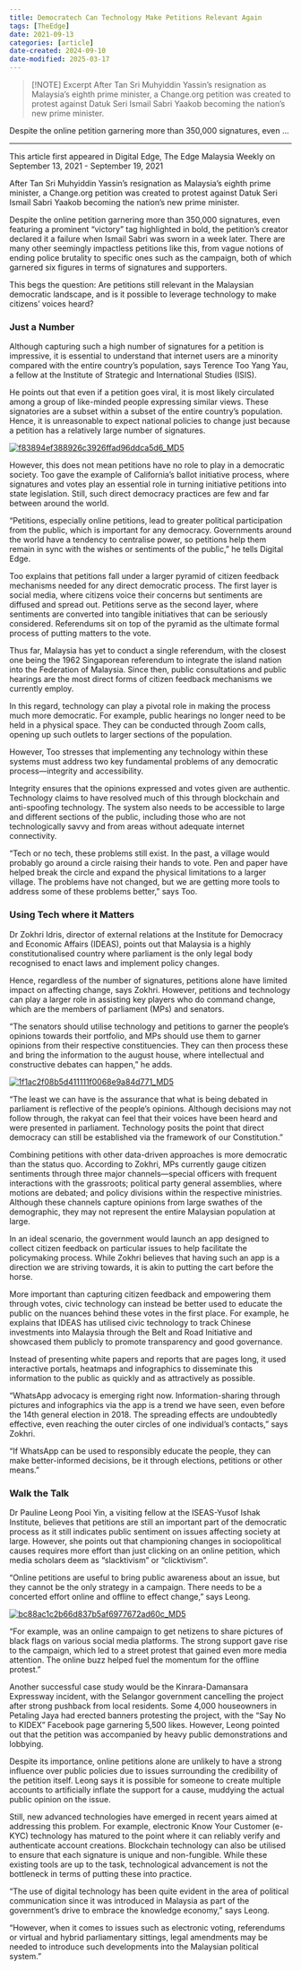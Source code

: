 ```yaml
---
title: Democratech Can Technology Make Petitions Relevant Again
tags: [TheEdge]
date: 2021-09-13
categories: [article]
date-created: 2024-09-10
date-modified: 2025-03-17
---
```


> [!NOTE] Excerpt
> After Tan Sri Muhyiddin Yassin’s resignation as Malaysia’s eighth prime minister, a Change.org petition was created to protest against Datuk Seri Ismail Sabri Yaakob becoming the nation’s new prime minister.

Despite the online petition garnering more than 350,000 signatures, even …

---

This article first appeared in Digital Edge, The Edge Malaysia Weekly on September 13, 2021 - September 19, 2021

After Tan Sri Muhyiddin Yassin’s resignation as Malaysia’s eighth prime minister, a Change.org petition was created to protest against Datuk Seri Ismail Sabri Yaakob becoming the nation’s new prime minister.

Despite the online petition garnering more than 350,000 signatures, even featuring a prominent “victory” tag highlighted in bold, the petition’s creator declared it a failure when Ismail Sabri was sworn in a week later. There are many other seemingly impactless petitions like this, from vague notions of ending police brutality to specific ones such as the campaign, both of which garnered six figures in terms of signatures and supporters.

This begs the question: Are petitions still relevant in the Malaysian democratic landscape, and is it possible to leverage technology to make citizens’ voices heard?

### Just a Number

Although capturing such a high number of signatures for a petition is impressive, it is essential to understand that internet users are a minority compared with the entire country’s population, says Terence Too Yang Yau, a fellow at the Institute of Strategic and International Studies (ISIS).

He points out that even if a petition goes viral, it is most likely circulated among a group of like-minded people expressing similar views. These signatories are a subset within a subset of the entire country’s population. Hence, it is unreasonable to expect national policies to change just because a petition has a relatively large number of signatures.

[![f83894ef388926c3926ffad96ddca5d6_MD5](/media/f83894ef388926c3926ffad96ddca5d6_MD5.jpg)](https://assets.theedgemarkets.com/pictures/DE8-Terence-tem1387_theedgemarkets.jpg)

However, this does not mean petitions have no role to play in a democratic society. Too gave the example of California’s ballot initiative process, where signatures and votes play an essential role in turning initiative petitions into state legislation. Still, such direct democracy practices are few and far between around the world.

“Petitions, especially online petitions, lead to greater political participation from the public, which is important for any democracy. Governments around the world have a tendency to centralise power, so petitions help them remain in sync with the wishes or sentiments of the public,” he tells Digital Edge.

Too explains that petitions fall under a larger pyramid of citizen feedback mechanisms needed for any direct democratic process. The first layer is social media, where citizens voice their concerns but sentiments are diffused and spread out. Petitions serve as the second layer, where sentiments are converted into tangible initiatives that can be seriously considered. Referendums sit on top of the pyramid as the ultimate formal process of putting matters to the vote.

Thus far, Malaysia has yet to conduct a single referendum, with the closest one being the 1962 Singaporean referendum to integrate the island nation into the Federation of Malaysia. Since then, public consultations and public hearings are the most direct forms of citizen feedback mechanisms we currently employ.

In this regard, technology can play a pivotal role in making the process much more democratic. For example, public hearings no longer need to be held in a physical space. They can be conducted through Zoom calls, opening up such outlets to larger sections of the population.

However, Too stresses that implementing any technology within these systems must address two key fundamental problems of any democratic process—integrity and accessibility.

Integrity ensures that the opinions expressed and votes given are authentic. Technology claims to have resolved much of this through blockchain and anti-spoofing technology. The system also needs to be accessible to large and different sections of the public, including those who are not technologically savvy and from areas without adequate internet connectivity.

“Tech or no tech, these problems still exist. In the past, a village would probably go around a circle raising their hands to vote. Pen and paper have helped break the circle and expand the physical limitations to a larger village. The problems have not changed, but we are getting more tools to address some of these problems better,” says Too.

### Using Tech where it Matters

Dr Zokhri Idris, director of external relations at the Institute for Democracy and Economic Affairs (IDEAS), points out that Malaysia is a highly constitutionalised country where parliament is the only legal body recognised to enact laws and implement policy changes.

Hence, regardless of the number of signatures, petitions alone have limited impact on affecting change, says Zokhri. However, petitions and technology can play a larger role in assisting key players who do command change, which are the members of parliament (MPs) and senators.

“The senators should utilise technology and petitions to garner the people’s opinions towards their portfolio, and MPs should use them to garner opinions from their respective constituencies. They can then process these and bring the information to the august house, where intellectual and constructive debates can happen,” he adds.

[![1f1ac2f08b5d411111f0068e9a84d771_MD5](/media/1f1ac2f08b5d411111f0068e9a84d771_MD5.jpg)](https://assets.theedgemarkets.com/pictures/DE8-Zokhr-item1387_theedgemarkets.jpg)

“The least we can have is the assurance that what is being debated in parliament is reflective of the people’s opinions. Although decisions may not follow through, the rakyat can feel that their voices have been heard and were presented in parliament. Technology posits the point that direct democracy can still be established via the framework of our Constitution.”

Combining petitions with other data-driven approaches is more democratic than the status quo. According to Zokhri, MPs currently gauge citizen sentiments through three major channels—special officers with frequent interactions with the grassroots; political party general assemblies, where motions are debated; and policy divisions within the respective ministries. Although these channels capture opinions from large swathes of the demographic, they may not represent the entire Malaysian population at large.

In an ideal scenario, the government would launch an app designed to collect citizen feedback on particular issues to help facilitate the policymaking process. While Zokhri believes that having such an app is a direction we are striving towards, it is akin to putting the cart before the horse.

More important than capturing citizen feedback and empowering them through votes, civic technology can instead be better used to educate the public on the nuances behind these votes in the first place. For example, he explains that IDEAS has utilised civic technology to track Chinese investments into Malaysia through the Belt and Road Initiative and showcased them publicly to promote transparency and good governance.

Instead of presenting white papers and reports that are pages long, it used interactive portals, heatmaps and infographics to disseminate this information to the public as quickly and as attractively as possible.

“WhatsApp advocacy is emerging right now. Information-sharing through pictures and infographics via the app is a trend we have seen, even before the 14th general election in 2018. The spreading effects are undoubtedly effective, even reaching the outer circles of one individual’s contacts,” says Zokhri.

“If WhatsApp can be used to responsibly educate the people, they can make better-informed decisions, be it through elections, petitions or other means.”

### Walk the Talk

Dr Pauline Leong Pooi Yin, a visiting fellow at the ISEAS-Yusof Ishak Institute, believes that petitions are still an important part of the democratic process as it still indicates public sentiment on issues affecting society at large. However, she points out that championing changes in sociopolitical causes requires more effort than just clicking on an online petition, which media scholars deem as “slacktivism” or “clicktivism”.

“Online petitions are useful to bring public awareness about an issue, but they cannot be the only strategy in a campaign. There needs to be a concerted effort online and offline to effect change,” says Leong.

[![bc88ac1c2b66d837b5af6977672ad60c_MD5](/media/bc88ac1c2b66d837b5af6977672ad60c_MD5.jpg)](https://assets.theedgemarkets.com/pictures/DE8-Pauline-item1387_theedgemarkets.jpg)

“For example, was an online campaign to get netizens to share pictures of black flags on various social media platforms. The strong support gave rise to the campaign, which led to a street protest that gained even more media attention. The online buzz helped fuel the momentum for the offline protest.”

Another successful case study would be the Kinrara-Damansara Expressway incident, with the Selangor government cancelling the project after strong pushback from local residents. Some 4,000 houseowners in Petaling Jaya had erected banners protesting the project, with the “Say No to KIDEX” Facebook page garnering 5,500 likes. However, Leong pointed out that the petition was accompanied by heavy public demonstrations and lobbying.

Despite its importance, online petitions alone are unlikely to have a strong influence over public policies due to issues surrounding the credibility of the petition itself. Leong says it is possible for someone to create multiple accounts to artificially inflate the support for a cause, muddying the actual public opinion on the issue.

Still, new advanced technologies have emerged in recent years aimed at addressing this problem. For example, electronic Know Your Customer (e-KYC) technology has matured to the point where it can reliably verify and authenticate account creations. Blockchain technology can also be utilised to ensure that each signature is unique and non-fungible. While these existing tools are up to the task, technological advancement is not the bottleneck in terms of putting these into practice.

“The use of digital technology has been quite evident in the area of political communication since it was introduced in Malaysia as part of the government’s drive to embrace the knowledge economy,” says Leong.

“However, when it comes to issues such as electronic voting, referendums or virtual and hybrid parliamentary sittings, legal amendments may be needed to introduce such developments into the Malaysian political system.”
